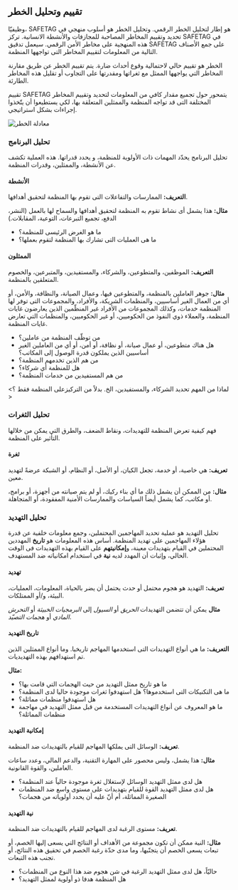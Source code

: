 ## تقييم وتحليل الخطر

وظيفيّا، SAFETAG هو إطار لتحليل الخطر الرقمي. وتحليل الخطر هو أسلوب منهجي في تحديد وتقييم المخاطر المصاحبة للمجازفات والأنشطة الانسانية. تركز SAFETAG في هذه المنهجية  على مخاطر الأمن الرقمي. سيعمل تدقيق SAFETAG على جمع الأصناف التالية من المعلومات لتقييم المخاطر التى تواجهها المنظمة.

الخطر هو تقييم حالي لاحتمالية وقوع أحداث ضارة. يتم تقييم الخطر عن طريق مقارنة المخاطر التي يواجهها الممثل مع ثغراتها ومقدرتها على التجاوب أو تقليل هذه المخاطر الطارئة.

تقييم SAFETAG يتمحور حول تجميع مقدار كافي من المعلومات لتحديد وتقييم المخاطر المختلفة التى قد تواجه المنظمة والممثلين المتعلقة بها، لكي يستطيعوا أن يتّخذوا إجراءات  بشكل استراتيجي.

![معادلة الخطر](images/risk_equation.svg)


### تحليل البرنامج

تحليل البرنامج يحدّد المهمات ذات الأولوية للمنظمة، و يحدد قدراتها. هذه العملية تكشف عن الأنشطة، والممثلين، وقدرات المنظمة.

#### الأنشطة

**التعريف:** الممارسات والتفاعلات التى تقوم بها المنظمة لتحقيق أهدافها.

**مثال:** هذا يشمل أى نشاط تقوم به المنظمة لتحقيق أهدافها والسماح لها بالعمل (النشر، الدفع، تجميع التبرعات، التوعية، المقابلات.)

* ما هو الغرض الرئيسى للمنظمة؟
* ما هى العمليات التى تشارك بها المنظمة لتقوم بعملها؟

#### الممثلون

**التعريف:** الموظفين، والمتطوعين، والشركاء، والمستفيدين، والمتبرعين، والخصوم المتعلقين بالمنظمة.

**مثال:** جوهر العاملين بالمنظمة، والمتطوعين فيها، وعمال الصيانة، والنظافة، والأمن، أو أي من العمال الغير أساسيين، والمنظمات الشريكة، والأفراد، والمجموعات التى توفر لها المنظمة خدمات، وكذلك المجموعات من الأفراد غير المنظّمين الذين يعارضون غايات المنظمة، والعملاء ذوي النفوذ من الحكوميين، أو غير الحكوميين، والمنظمات التي تعارض غايات المنظمة.

* من توظّف المنظمة من عاملين؟
* هل هناك متطوعين، أو عمال صيانة، أو نظافة، أو أمن، أو أي من العاملين الغير أساسيين الذين يملكون قدرة الوصول إلى المكاتب؟
* من هم الذين تخدمهم المنظمة؟
* هل للمنظمة أي شركاء؟
* من هم المستفيدين من خدمات المنظمة؟

<لماذا من المهم تحديد الشركاء، والمستفيدين، الخ. بدلاً من التركيزعلى المنظمة  فقط ؟>

### تحليل الثغرات

فهم كيفية تعرض المنظمة للتهديدات، ونقاط الضعف، والطرق التى يمكن من خلالها التأثير على المنظمة.

#### ثغرة

**تعريف:** هي خاصية، أو خدمة، تجعل الكيان، أو الأصل، أو النظام، أو الشبكة عرضةً لتهديد معين.

**مثال:** من الممكن أن يشمل ذلك ما أي بناء ركيك، أو لم يتم صيانته من أجهزة، أو برامج، أو مكاتب، كما يشمل أيضاً السياسات والممارسات الأمنية المفقودة، أو المتجاهلة.

### تحليل التهديد

تحليل التهديد هو عملية تحديد المهاجمين المحتملين، وجمع معلومات خلفية عن قدرة هؤلاء المهاجمين على تهديد المنظمة. أساس هذه المعلومات هو **تاريخ** المهددين المحتملين في القيام بتهديدات معينة، و**إمكانيتهم** على القيام بهذه التهديدات فى الوقت الحالي، وإثبات أن المهدد لديه **نية** في استخدام امكانياته ضد المستهدف.

#### تهديد

**تعريف:** التهديد هو هجوم محتمل أو حدث يحتمل أن يضر بالحياة، المعلومات، العمليات، البيئة، و/أو الممتلكات.

**مثال** يمكن أن تتضمن التهديدات *الحريق* أو *السيول* إلى *البرمجيات الخبيثة* أو *التحرش المادي* أو *هجمات التصيّد*.

#### تاريخ التهديد

**التعريف:** ما هي أنواع التهديدات التى استخدمها المهاجم تاريخيا. وما أنواع الممثلين الذين تم استهدافهم بهذه التهديديات.

**مثال:**

* ما هو تاريخ ممثل التهديد من حيث الهجمات التي قامت بها؟
* ما هى التكنيكات التى استخدموها؟ هل استهدفوا ثغرات موجودة حاليا لدى المنظمة؟
* هل استهدفوا منظمات مماثلة؟
* ما هو المعروف عن أنواع التهديدات المستخدمة من قبل ممثل التهديد في مهاجمة منظمات المماثلة؟

#### إمكانية التهديد

**تعريف:** الوسائل التى يملكها المهاجم للقيام بالتهديدات ضد المنظمة.

**مثال:** هذا يشمل، وليس محصور على المهارة التقنية، والدعم المالي، وعدد ساعات العاملين، والقوة القانونية.

* هل لدى ممثل التهديد الوسائل لإستغلال ثغرة موجودة حالياً عند المنظمة؟
* هل لدى ممثل التهديد القوة للقيام بتهديدات على مستوى واسع ضد المنظمات الصغيرة المماثلة، أم أنّ عليه أن يحدد أولوياته من هجمات؟

#### نية التهديد

**تعريف:** مستوى الرغبة لدى المهاجم للقيام بالتهديدات ضد المنظمة.

**مثال:** النية ممكن أن تكون مجموعة من الأهداف أو النتائج التي يسعى إليها الخصم، أو تبعات يسعى الخصم أن يتجنّبها، وما مدى حدّة رغبة الخصم في تحقيق هذه النتائج، أو تجنب هذه التبعات.

* حاليّاً، هل لدى ممثل التهديد الرغبة في شن هجوم ضد هذا النوع من المنظمات؟
* هل المنظمة هدفا ذو أولوية لممثل التهديد؟
